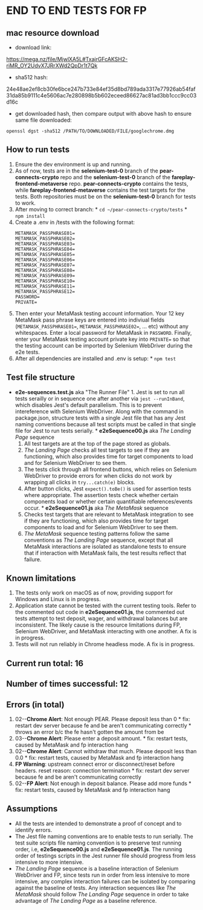 # END TO END TESTS FOR FP


## mac resource download

* download link:

https://mega.nz/file/MjwlXA5L#TxajrGFcAKSH2-riMR_OY2UdvX7JRrXWd2QpDr1t7Qk

* sha512 hash: 

24e48ae2ef8cb30fe6bce247b733e84ef35d8bd789ada3317e77926ab54faf31da85b9111c4e5606ac7e280898b5b602eceed86627ac81ad3bb1ccc9cc03d16c

* get downloaded hash, then compare output with above hash to ensure same file downloaded:

`openssl dgst -sha512 /PATH/TO/DOWNLOADED/FILE/googlechrome.dmg`


## How to run tests
  1.  Ensure the dev environment is up and running.
  2.  As of now, tests are in the **selenium-test-0** branch of the **pear-connects-crypto** repo and the **selenium-test-0** branch of the **fareplay-frontend-metaverse** repo. **pear-connects-crypto** contains the tests, while **fareplay-frontend-metaverse** contains the test targets for the tests. Both repositories must be on the **selenium-test-0** branch for tests to work.
  3.  After moving to correct branch:
    *  `cd ~/pear-connects-crypto/tests`
    *  `npm install`
  4.  Create a .env in /tests with the following format:
      ```
      METAMASK_PASSPHRASE01=
      METAMASK_PASSPHRASE02=
      METAMASK_PASSPHRASE03=
      METAMASK_PASSPHRASE04=
      METAMASK_PASSPHRASE05=
      METAMASK_PASSPHRASE06=
      METAMASK_PASSPHRASE07=
      METAMASK_PASSPHRASE08=
      METAMASK_PASSPHRASE09=
      METAMASK_PASSPHRASE10=
      METAMASK_PASSPHRASE11=
      METAMASK_PASSPHRASE12=
      PASSWORD=
      PRIVATE=
      ```
  5.  Then enter your MetaMask testing account information. Your 12 key MetaMask pass phrase keys are entered into indiviual fields (`METAMASK_PASSPHRASE01=`, `METAMASK_PASSPHRASE02=`, ... etc) without any whitespaces. Enter a local password for MetaMask in `PASSWORD`. Finally, enter your MetaMask testing account private key into `PRIVATE=` so that the testing account can be imported by Selenium WebDriver during the e2e tests.
  6.  After all dependencies are installed and .env is setup:
    *  `npm test`


## Test file structure
  *  **e2e-sequences.test.js** aka "The Runner File"
    1.  Jest is set to run all tests serailly or in sequence one after another via `jest --runInBand`, which disables Jest's default parallelism. This is to prevent intereference with Selenium WebDriver. Along with the command in package.json, structure tests with a single Jest file that has any Jest naming conventions because all test scripts must be called in that single file for Jest to run tests serially. 
    *  **e2eSequence00.js** aka *The Landing Page* sequence 
      1.  All test targets are at the top of the page stored as globals.
      2.  *The Landing Page* checks all test targets to see if they are functioning, which also provides time for target components to load and for Selenium WebDriver to see them.
      3.  The tests click through all frontend buttons, which relies on Selenium WebDriver to provide errors for when clicks do not work by wrapping all clicks in `try...catch(e)` blocks.
      4.  After button clicks, Jest `expect().toBe()` is used for assertion tests where appropriate. The assertion tests check whether certain components load or whether certain quantifiable references/events occur.
    *  **e2eSequence01.js** aka *The MetaMask* sequence 
      1.  Checks test targets that are relevant to MetaMask integration to see if they are functioning, which also provides time for target components to load and for Selenium WebDriver to see them.
      2.  *The MetaMask* sequence testing patterns follow the same conventions as *The Landing Page* sequence, except that all MetaMask interactions are isolated as standalone tests to ensure that if interaction with MetaMask fails, the test results reflect that failure.


## Known limitations
  1.  The tests only work on macOS as of now, providing support for Windows and Linux is in progress.
  2.  Application state cannot be tested with the current testing tools. Refer to the commented out code in **e2eSequence01.js**, the commented out tests attempt to test deposit, wager, and withdrawal balances but are inconsistent. The likely cause is the resource limitations during FP, Selenium WebDriver, and MetaMask interacting with one another. A fix is in progress.
  3.  Tests will not run reliably in Chrome headless mode. A fix is in progress.


## Current run total: 16
## Number of times successful: 12
## Errors (in total)
  1.  02--**Chrome Alert**: Not enough PEAR. Please deposit less than 0
    *  fix: restart dev server because fe and be aren't communicating correctly
    *  throws an error b/c the fe hasn't gotten the amount from be
  2.  03--**Chrome Alert**: Please enter a deposit amount.
    *  fix: restart tests, caused by MetaMask and fp interaction hang
  3.  02--**Chrome Alert**: Cannot withdraw that much. Please deposit less than 0.0
    *  fix: restart tests, caused by MetaMask and fp interaction hang
  4.  **FP Warning**: upstream connect error or disconnect/reset before headers. reset reason: connection termination
    *  fix: restart dev server because fe and be aren't communicating correctly
  5.  02--**FP Alert**: Not enough in deposit balance. Please add more funds
    *  fix: restart tests, caused by MetaMask and fp interaction hang


## Assumptions
  * All the tests are intended to demonstrate a proof of concept and to identify errors.
  * The Jest file naming conventions are to enable tests to run serially. The test suite scripts file naming convention is to preserve test running order, i.e, **e2eSequence00.js** and **e2eSequence01.js**. The running order of testings scripts in the Jest runner file should progress from less intensive to more intensive.
  * *The Landing Page* sequence is a baseline interaction of Selenium WebDriver and FP, since tests run in order from less intensive to more intensive, any complex interaction failures can be isolated by comparing against the baseline of tests. Any interaction sequences like *The MetaMask* should follow *The Landing Page* sequence in order to take advantage of *The Landing Page* as a baseline reference.
